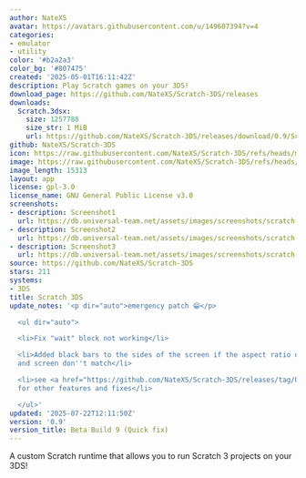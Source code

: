 ```yaml
---
author: NateXS
avatar: https://avatars.githubusercontent.com/u/149607394?v=4
categories:
- emulator
- utility
color: '#b2a2a3'
color_bg: '#807475'
created: '2025-05-01T16:11:42Z'
description: Play Scratch games on your 3DS!
download_page: https://github.com/NateXS/Scratch-3DS/releases
downloads:
  Scratch.3dsx:
    size: 1257788
    size_str: 1 MiB
    url: https://github.com/NateXS/Scratch-3DS/releases/download/0.9/Scratch.3dsx
github: NateXS/Scratch-3DS
icon: https://raw.githubusercontent.com/NateXS/Scratch-3DS/refs/heads/main/gfx/icon.png
image: https://raw.githubusercontent.com/NateXS/Scratch-3DS/refs/heads/main/gfx/logo.png
image_length: 15313
layout: app
license: gpl-3.0
license_name: GNU General Public License v3.0
screenshots:
- description: Screenshot1
  url: https://db.universal-team.net/assets/images/screenshots/scratch-3ds/screenshot1.png
- description: Screenshot2
  url: https://db.universal-team.net/assets/images/screenshots/scratch-3ds/screenshot2.png
- description: Screenshot3
  url: https://db.universal-team.net/assets/images/screenshots/scratch-3ds/screenshot3.png
source: https://github.com/NateXS/Scratch-3DS
stars: 211
systems:
- 3DS
title: Scratch 3DS
update_notes: '<p dir="auto">emergency patch 😁</p>

  <ul dir="auto">

  <li>Fix "wait" block not working</li>

  <li>Added black bars to the sides of the screen if the aspect ratio of the project
  and screen don''t match</li>

  <li>see <a href="https://github.com/NateXS/Scratch-3DS/releases/tag/0.8">Beta 8</a>
  for other features and fixes</li>

  </ul>'
updated: '2025-07-22T12:11:50Z'
version: '0.9'
version_title: Beta Build 9 (Quick fix)
---
```

A custom Scratch runtime that allows you to run Scratch 3 projects on your 3DS!